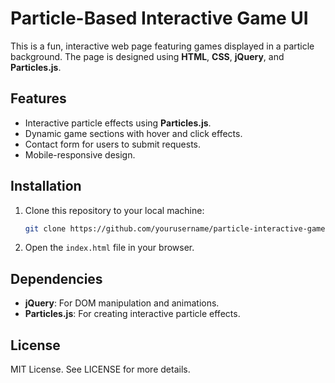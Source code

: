 # Particle-Based Interactive Game UI

This is a fun, interactive web page featuring games displayed in a particle background. The page is designed using **HTML**, **CSS**, **jQuery**, and **Particles.js**.

## Features
- Interactive particle effects using **Particles.js**.
- Dynamic game sections with hover and click effects.
- Contact form for users to submit requests.
- Mobile-responsive design.

## Installation

1. Clone this repository to your local machine:
    ```bash
    git clone https://github.com/yourusername/particle-interactive-game.git
    ```

2. Open the `index.html` file in your browser.

## Dependencies
- **jQuery**: For DOM manipulation and animations.
- **Particles.js**: For creating interactive particle effects.

## License
MIT License. See LICENSE for more details.
